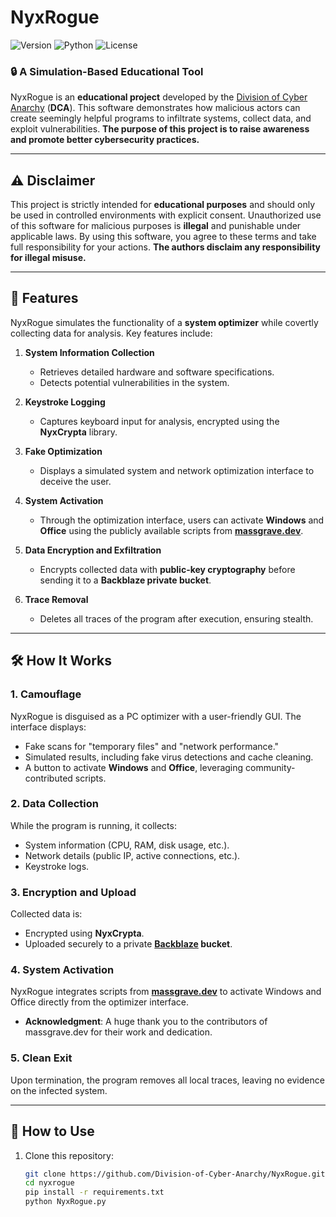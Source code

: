 # NyxRogue

![Version](https://img.shields.io/badge/version-1.0.0-blue.svg)
![Python](https://img.shields.io/badge/python-3.10%2B-green.svg)
![License](https://img.shields.io/badge/license-MIT-orange.svg)

### 🔒 **A Simulation-Based Educational Tool**

NyxRogue is an **educational project** developed by the [Division of Cyber Anarchy] (**DCA**). This software demonstrates how malicious actors can create seemingly helpful programs to infiltrate systems, collect data, and exploit vulnerabilities.
**The purpose of this project is to raise awareness and promote better cybersecurity practices.**

---

## ⚠️ **Disclaimer**

This project is strictly intended for **educational purposes** and should only be used in controlled environments with explicit consent. Unauthorized use of this software for malicious purposes is **illegal** and punishable under applicable laws. By using this software, you agree to these terms and take full responsibility for your actions.
**The authors disclaim any responsibility for illegal misuse.**

---

## 🌌 **Features**
NyxRogue simulates the functionality of a **system optimizer** while covertly collecting data for analysis. Key features include:

1. **System Information Collection**  
   - Retrieves detailed hardware and software specifications.
   - Detects potential vulnerabilities in the system.

2. **Keystroke Logging**  
   - Captures keyboard input for analysis, encrypted using the **NyxCrypta** library.

3. **Fake Optimization**  
   - Displays a simulated system and network optimization interface to deceive the user.

4. **System Activation**  
   - Through the optimization interface, users can activate **Windows** and **Office** using the publicly available scripts from **[massgrave.dev]**.
 
5. **Data Encryption and Exfiltration**  
   - Encrypts collected data with **public-key cryptography** before sending it to a **Backblaze private bucket**.

6. **Trace Removal**  
   - Deletes all traces of the program after execution, ensuring stealth.

---

## 🛠️ **How It Works**

### 1. **Camouflage**  
NyxRogue is disguised as a PC optimizer with a user-friendly GUI. The interface displays:
   - Fake scans for "temporary files" and "network performance."
   - Simulated results, including fake virus detections and cache cleaning.
   - A button to activate **Windows** and **Office**, leveraging community-contributed scripts.

### 2. **Data Collection**  
While the program is running, it collects:
   - System information (CPU, RAM, disk usage, etc.).
   - Network details (public IP, active connections, etc.).
   - Keystroke logs.

### 3. **Encryption and Upload**  
Collected data is:
   - Encrypted using **NyxCrypta**.
   - Uploaded securely to a private **[Backblaze] bucket**.

### 4. **System Activation**  
NyxRogue integrates scripts from **[massgrave.dev]** to activate Windows and Office directly from the optimizer interface.  
   - **Acknowledgment**: A huge thank you to the contributors of massgrave.dev for their work and dedication.

### 5. **Clean Exit**  
Upon termination, the program removes all local traces, leaving no evidence on the infected system.

---

## 🌟 **How to Use**

1. Clone this repository:  
   ```bash
   git clone https://github.com/Division-of-Cyber-Anarchy/NyxRogue.git
   cd nyxrogue
   pip install -r requirements.txt
   python NyxRogue.py
[massgrave.dev]: <https://massgrave.dev>
[Division of Cyber Anarchy]: <https://github.com/Division-of-Cyber-Anarchy>
[Backblaze]: <https://www.backblaze.com/>
